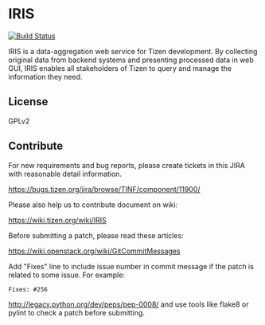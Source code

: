 IRIS
====

[![Build Status](https://travis-ci.org/01org/iris-panel.svg?branch=master)](https://travis-ci.org/01org/iris-panel)

IRIS is a data-aggregation web service for Tizen development.
By collecting original data from backend systems and presenting
processed data in web GUI, IRIS enables all stakeholders of
Tizen to query and manage the information they need.

License
-------

GPLv2

Contribute
----------

For new requirements and bug reports, please create tickets
in this JIRA with reasonable detail information.

  https://bugs.tizen.org/jira/browse/TINF/component/11900/

Please also help us to contribute document on wiki:

  https://wiki.tizen.org/wiki/IRIS

Before submitting a patch, please read these articles:

  https://wiki.openstack.org/wiki/GitCommitMessages

  Add "Fixes" line to include issue number in commit message
  if the patch is related to some issue. For example:

    Fixes: #256

  http://legacy.python.org/dev/peps/pep-0008/ and use tools
  like flake8 or pylint to check a patch before submitting.
